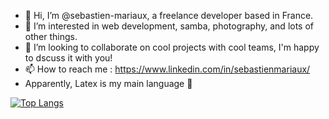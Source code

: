 - 👋 Hi, I’m @sebastien-mariaux, a freelance developer based in France.
- 👀 I’m interested in web development, samba,  photography, and lots of other things. 
- 💞️ I’m looking to collaborate on cool projects with cool teams, I'm happy to dscuss it with you!
- 📫 How to reach me : https://www.linkedin.com/in/sebastienmariaux/
- Apparently, Latex is my main language :grimacing:
  
[![Top Langs](https://github-readme-stats.vercel.app/api/top-langs/?username=sebastien-mariaux&layout=compact)](https://github.com/sebastien-mariaux/github-readme-stats)

<!---
sebastien-mariaux/sebastien-mariaux is a ✨ special ✨ repository because its `README.md` (this file) appears on your GitHub profile.
You can click the Preview link to take a look at your changes.
--->

